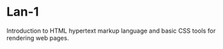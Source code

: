 # Lan-1
Introduction to HTML hypertext markup language and basic CSS tools for rendering web pages.
